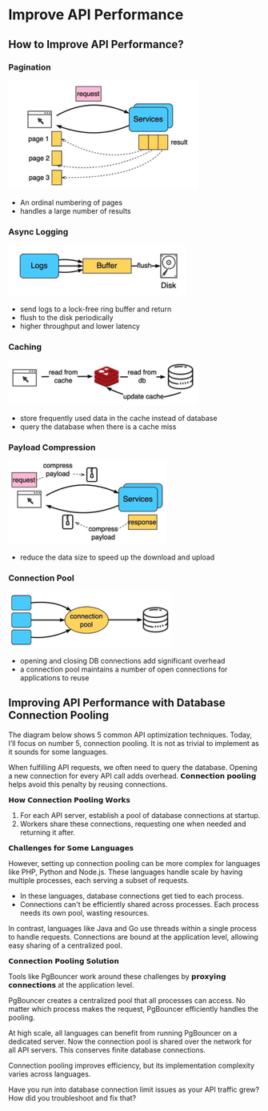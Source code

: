# Improve API Performance

## How to Improve API Performance?



### Pagination

![Alt text](image.png)

  - An ordinal numbering of pages
  - handles a large number of results

### Async Logging

![Alt text](image-1.png)

  - send logs to a lock-free ring buffer and return
  - flush to the disk periodically
  - higher throughput and lower latency

### Caching

![Alt text](image-2.png)

  - store frequently used data in the cache instead of database
  - query the database when there is a cache miss

### Payload Compression

![Alt text](image-3.png)

  - reduce the data size to speed up the download and upload

### Connection Pool

![Alt text](image-4.png)

  - opening and closing DB connections add significant overhead
  - a connection pool maintains a number of open connections for applications to reuse


## Improving API Performance with Database Connection Pooling

The diagram below shows 5 common API optimization techniques. Today, I’ll focus on number 5, connection pooling. It is not as trivial to implement as it sounds for some languages.

When fulfilling API requests, we often need to query the database. Opening a new connection for every API call adds overhead. 𝗖𝗼𝗻𝗻𝗲𝗰𝘁𝗶𝗼𝗻 𝗽𝗼𝗼𝗹𝗶𝗻𝗴 helps avoid this penalty by reusing connections.

𝗛𝗼𝘄 𝗖𝗼𝗻𝗻𝗲𝗰𝘁𝗶𝗼𝗻 𝗣𝗼𝗼𝗹𝗶𝗻𝗴 𝗪𝗼𝗿𝗸𝘀

1. For each API server, establish a pool of database connections at startup.
2. Workers share these connections, requesting one when needed and returning it after.

𝗖𝗵𝗮𝗹𝗹𝗲𝗻𝗴𝗲𝘀 𝗳𝗼𝗿 𝗦𝗼𝗺𝗲 𝗟𝗮𝗻𝗴𝘂𝗮𝗴𝗲𝘀

However, setting up connection pooling can be more complex for languages like PHP, Python and Node.js. These languages handle scale by having multiple processes, each serving a subset of requests.

- In these languages, database connections get tied to each process.
- Connections can't be efficiently shared across processes. Each process needs its own pool, wasting resources.

In contrast, languages like Java and Go use threads within a single process to handle requests. Connections are bound at the application level, allowing easy sharing of a centralized pool.

𝗖𝗼𝗻𝗻𝗲𝗰𝘁𝗶𝗼𝗻 𝗣𝗼𝗼𝗹𝗶𝗻𝗴 𝗦𝗼𝗹𝘂𝘁𝗶𝗼𝗻

Tools like PgBouncer work around these challenges by 𝗽𝗿𝗼𝘅𝘆𝗶𝗻𝗴 𝗰𝗼𝗻𝗻𝗲𝗰𝘁𝗶𝗼𝗻𝘀 at the application level.

PgBouncer creates a centralized pool that all processes can access. No matter which process makes the request, PgBouncer efficiently handles the pooling.

At high scale, all languages can benefit from running PgBouncer on a dedicated server. Now the connection pool is shared over the network for all API servers. This conserves finite database connections.

Connection pooling improves efficiency, but its implementation complexity varies across languages.

Have you run into database connection limit issues as your API traffic grew? How did you troubleshoot and fix that?